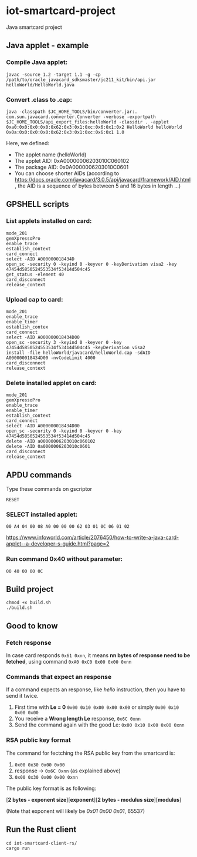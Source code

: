 # iot-smartcard-project
Java smartcard project

## Java applet - example

### Compile Java applet:

`javac -source 1.2 -target 1.1 -g -cp /path/to/oracle_javacard_sdksmaster/jc211_kit/bin/api.jar helloWorld/HelloWorld.java`

### Convert .class to .cap:


`java -classpath $JC_HOME_TOOLS/bin/converter.jar:. com.sun.javacard.converter.Converter -verbose -exportpath $JC_HOME_TOOLS/api_export_files:helloWorld -classdir . -applet 0xa0:0x0:0x0:0x0:0x62:0x3:0x1:0xc:0x6:0x1:0x2 HelloWorld helloWorld 0x0a:0x0:0x0:0x0:0x62:0x3:0x1:0xc:0x6:0x1 1.0`

Here, we defined:
- The applet name (helloWorld)
- The applet AID: 0xA00000006203010C060102
- The package AID: 0x0A0000006203010C0601
- You can choose shorter AIDs (according to https://docs.oracle.com/javacard/3.0.5/api/javacard/framework/AID.html, the AID is a sequence of bytes between 5 and 16 bytes in length …)

## GPSHELL scripts

### List applets installed on card:

```
mode_201
gemXpressoPro
enable_trace
establish_context
card_connect
select -AID A000000018434D
open_sc -security 0 -keyind 0 -keyver 0 -keyDerivation visa2 -key 47454d5850524553534f53414d504c45
get_status -element 40
card_disconnect
release_context
```

### Upload cap to card:

```
mode_201
enable_trace
enable_timer
establish_contex
card_connect
select -AID A000000018434D00
open_sc -security 3 -keyind 0 -keyver 0 -key 47454d5850524553534f53414d504c45 -keyDerivation visa2
install -file helloWorld/javacard/helloWorld.cap -sdAID A000000018434D00 -nvCodeLimit 4000
card_disconnect
release_context
```

### Delete installed applet on card:

```
mode_201
gemXpressoPro
enable_trace
enable_timer
establish_context
card_connect
select -AID A000000018434D00
open_sc -security 0 -keyind 0 -keyver 0 -key 47454d5850524553534f53414d504c45
delete -AID a00000006203010c060102
delete -AID 0a0000006203010c0601
card_disconnect
release_context
```

## APDU commands

Type these commands on gscriptor

`RESET`

### SELECT installed applet:

`00 A4 04 00 08 A0 00 00 00 62 03 01 0C 06 01 02`

https://www.infoworld.com/article/2076450/how-to-write-a-java-card-applet--a-developer-s-guide.html?page=2

### Run command 0x40 without parameter:

`00 40 00 00 0C`

## Build project

```
chmod +x build.sh
./build.sh
```


## Good to know

### Fetch response
In case card responds `0x61 0xnn`, it means **nn bytes of response need to be fetched**, using command `0xA0 0xC0 0x00 0x00 0xnn`

### Commands that expect an response
If a command expects an response, like *hello* instruction, then you have to send it twice.
1. First time with **Le = 0** `0x00 0x10 0x00 0x00 0x00` or simply `0x00 0x10 0x00 0x00`
2. You receive a **Wrong length Le** response, `0x6C 0xnn`
3. Send the command again with the good Le: `0x00 0x10 0x00 0x00 0xnn`

### RSA public key format

The command for fectching the RSA public key from the smartcard is:
1. `0x00 0x30 0x00 0x00`
2. response -> `0x6C 0xnn` (as explained above)
3. `0x00 0x30 0x00 0x00 0xnn`

The public key format is as following:

[**2 bytes - exponent size**][**exponent**][**2 bytes - modulus size**][**modulus**]

(Note that exponent will likely be *0x01 0x00 0x01*, 65537)

## Run the Rust client

```
cd iot-smartcard-client-rs/
cargo run
```
